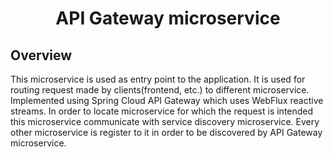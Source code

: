 <h1 style="text-align: center">API Gateway microservice</h1>

<h2>Overview</h2>
<p>This microservice is used as entry point to the application. It is used for routing request made by clients(frontend, etc.) to
different microservice. Implemented using Spring Cloud API Gateway which uses WebFlux reactive streams.
In order to locate microservice for which the request is intended this microservice communicate with
service discovery microservice.
Every other microservice is register to it in order to be discovered by API Gateway microservice.  
</p>